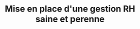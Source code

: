 ---
tags: entreprise_cards
cardOrder: order:3;
wrapColor: yellow_wrap
title: Mise en place d'une gestion RH saine et perenne
image: /img/mise_en_place.png
imgClass: h-100
altImage: gestion RH
jqueryClass: gestion
bgColor:  bg_yellow
backTitleColor: blue
textColor: blue
description: ["Transmettre notre savoir-faire par des outils et de la formation"]
descriptionListItem: ["Référentiels RH","Tableaux de bord", "Montée en compétence des ressources","GPEC, gestion prévisionnelle des emplois et compétences"]
buttonBack: card_btn_back
---